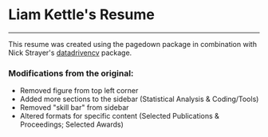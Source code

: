 # Liam Kettle's Resume
---
This resume was created using the pagedown package in combination with Nick Strayer's [datadrivencv](https://github.com/nstrayer/datadrivencv) package. 

### Modifications from the original:
- Removed figure from top left corner
- Added more sections to the sidebar (Statistical Analysis & Coding/Tools)
- Removed "skill bar" from sidebar
- Altered formats for specific content (Selected Publications & Proceedings; Selected Awards)

